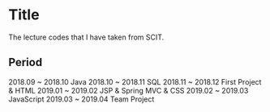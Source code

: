 ﻿# Title

The lecture codes that I have taken from SCIT.  



## Period

2018.09 ~ 2018.10 Java
2018.10 ~ 2018.11 SQL
2018.11 ~ 2018.12 First Project & HTML
2019.01 ~ 2019.02 JSP & Spring MVC & CSS
2019.02 ~ 2019.03 JavaScript
2019.03 ~ 2019.04 Team Project
